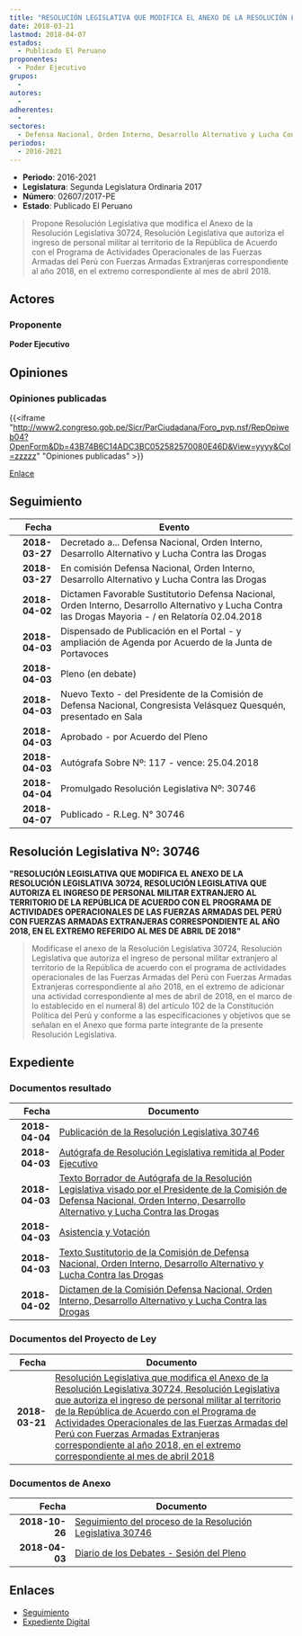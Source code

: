 ```yaml
---
title: "RESOLUCIÓN LEGISLATIVA QUE MODIFICA EL ANEXO DE LA RESOLUCIÓN LEGISLATIVA 30724, RESOLUCIÓN LEGISLATIVA QUE AUTORIZA EL INGRESO DE PERSONAL MILITAR AL TERRITORIO DE LA REPÚBLICA DE ACUERDO CON EL PROGRAMA DE ACTIVIDADES OPERACIONALES DE LAS FUERZAS ARMADAS DEL PERÚ CON FUERZAS ARMADAS EXTRANJERAS CORRESPONDIENTE AL AÑO 2018, EN EL EXTREMO CORRESPONDIENTE AL MES DE ABRIL 2018"
date: 2018-03-21
lastmod: 2018-04-07
estados: 
  - Publicado El Peruano
proponentes: 
  - Poder Ejecutivo
grupos: 
  - 
autores: 
  - 
adherentes: 
  - 
sectores: 
  - Defensa Nacional, Orden Interno, Desarrollo Alternativo y Lucha Contra las Drogas
periodos: 
  - 2016-2021
---
```


- **Periodo**: 2016-2021
- **Legislatura**: Segunda Legislatura Ordinaria 2017
- **Número**: 02607/2017-PE
- **Estado**: Publicado El Peruano

> Propone Resolución Legislativa que modifica el Anexo de la Resolución Legislativa 30724, Resolución Legislativa que autoriza el ingreso de personal militar al territorio de la República de Acuerdo con el Programa de Actividades Operacionales de las Fuerzas Armadas del Perú con Fuerzas Armadas Extranjeras correspondiente al año 2018, en el extremo correspondiente al mes de abril 2018.


## Actores

### Proponente

**Poder Ejecutivo**


## Opiniones

### Opiniones publicadas

{{<iframe "http://www2.congreso.gob.pe/Sicr/ParCiudadana/Foro_pvp.nsf/RepOpiweb04?OpenForm&Db=43B74B6C14ADC3BC052582570080E46D&View=yyyy&Col=zzzzz" "Opiniones publicadas" >}}

[Enlace](http://www2.congreso.gob.pe/Sicr/ParCiudadana/Foro_pvp.nsf/RepOpiweb04?OpenForm&Db=43B74B6C14ADC3BC052582570080E46D&View=yyyy&Col=zzzzz)

## Seguimiento

| Fecha | Evento |
|------:|--------|
| **2018-03-27** | Decretado a... Defensa Nacional, Orden Interno, Desarrollo Alternativo y Lucha Contra las Drogas|
| **2018-03-27** | En comisión Defensa Nacional, Orden Interno, Desarrollo Alternativo y Lucha Contra las Drogas|
| **2018-04-02** | Dictamen Favorable Sustitutorio Defensa Nacional, Orden Interno, Desarrollo Alternativo y Lucha Contra las Drogas Mayoria - / en Relatoría 02.04.2018|
| **2018-04-03** | Dispensado de Publicación en el Portal - y ampliación de Agenda por Acuerdo de la Junta de Portavoces|
| **2018-04-03** | Pleno (en debate)|
| **2018-04-03** | Nuevo Texto - del Presidente de la Comisión de Defensa Nacional, Congresista Velásquez Quesquén, presentado en Sala|
| **2018-04-03** | Aprobado - por Acuerdo del Pleno|
| **2018-04-03** | Autógrafa Sobre Nº: 117 - vence: 25.04.2018|
| **2018-04-04** | Promulgado Resolución Legislativa Nº: 30746|
| **2018-04-07** | Publicado - R.Leg. N° 30746|

## Resolución Legislativa Nº: 30746

**"RESOLUCIÓN LEGISLATIVA QUE MODIFICA EL ANEXO DE LA RESOLUCIÓN LEGISLATIVA 30724, RESOLUCIÓN LEGISLATIVA QUE AUTORIZA EL INGRESO DE PERSONAL MILITAR EXTRANJERO AL TERRITORIO DE LA REPÚBLICA DE ACUERDO CON EL PROGRAMA DE ACTIVIDADES OPERACIONALES DE LAS FUERZAS ARMADAS DEL PERÚ CON FUERZAS ARMADAS EXTRANJERAS CORRESPONDIENTE AL AÑO 2018, EN EL EXTREMO REFERIDO AL MES DE ABRIL DE 2018"**

> Modifícase el anexo de la Resolución Legislativa 30724, Resolución Legislativa que autoriza el ingreso de personal militar extranjero al territorio de la República de acuerdo con el programa de actividades operacionales de las Fuerzas Armadas del Perú con Fuerzas Armadas Extranjeras correspondiente al año 2018, en el extremo de adicionar una actividad correspondiente al mes de abril de 2018, en el marco de lo establecido en el numeral 8) del artículo 102 de la Constitución Política del Perú y conforme a las especificaciones y objetivos que se señalan en el Anexo que forma parte integrante de la presente Resolución Legislativa.


## Expediente


### Documentos resultado

| Fecha | Documento |
|------:|--------|
| **2018-04-04** | [Publicación de la Resolución Legislativa 30746](http://www.leyes.congreso.gob.pe/Documentos/2016_2021/ADLP/Normas_Legales/30746-RLG.pdf) |
| **2018-04-03** | [Autógrafa de Resolución Legislativa remitida al Poder Ejecutivo](http://www.leyes.congreso.gob.pe/Documentos/2016_2021/ADLP/Texto_Aprobado/AU0260720180403.pdf) |
| **2018-04-03** | [Texto Borrador de Autógrafa de la Resolución Legislativa visado por el Presidente de la Comisión de Defensa Nacional, Orden Interno, Desarrollo Alternativo y Lucha Contra las Drogas](http://www.leyes.congreso.gob.pe/Documentos/2016_2021/Texto_Borrador_de_Autografa/BAU0260720180403.pdf) |
| **2018-04-03** | [Asistencia y Votación](http://www.leyes.congreso.gob.pe/Documentos/2016_2021/Asistencia_y_Votacion/Proyectos_de_Ley/AV02607_20180403.pdf) |
| **2018-04-03** | [Texto Sustitutorio de la Comisión de Defensa Nacional, Orden Interno, Desarrollo Alternativo y Lucha Contra las Drogas](http://www.leyes.congreso.gob.pe/Documentos/2016_2021/Texto_Sustitutorio/Proyectos_de_Ley/TS0260720180403.pdf) |
| **2018-04-02** | [Dictamen de la Comisión Defensa Nacional, Orden Interno, Desarrollo Alternativo y Lucha Contra las Drogas](http://www.leyes.congreso.gob.pe/Documentos/2016_2021/Dictamenes/Proyectos_de_Ley/02607DC06MAY_20180402.pdf) |

### Documentos del Proyecto de Ley

| Fecha | Documento |
|------:|--------|
| **2018-03-21** | [Resolución Legislativa que modifica el Anexo de la Resolución Legislativa 30724, Resolución Legislativa que autoriza el ingreso de personal militar al territorio de la República de Acuerdo con el Programa de Actividades Operacionales de las Fuerzas Armadas del Perú con Fuerzas Armadas Extranjeras correspondiente al año 2018, en el extremo correspondiente al mes de abril 2018](http://www.leyes.congreso.gob.pe/Documentos/2016_2021/Proyectos_de_Ley_y_de_Resoluciones_Legislativas/PL0260720180321.pdf) |

### Documentos de Anexo

| Fecha | Documento |
|------:|--------|
| **2018-10-26** | [Seguimiento del proceso de la Resolución Legislativa 30746](http://www.leyes.congreso.gob.pe/Documentos/2016_2021/Seguimiento_de_Proyectos_de_Ley/02607PL20181026.pdf) |
| **2018-04-03** | [Diario de los Debates - Sesión del Pleno](http://www.leyes.congreso.gob.pe/Documentos/2016_2021/ADLP/Diario_Debates/30746-TDD.pdf) |

## Enlaces 

- [Seguimiento](http://www2.congreso.gob.pe/Sicr/TraDocEstProc/CLProLey2016.nsf/f7fff46988ca05b1052578e100829cc7/99ee0146543d54d905258257007f9f26?OpenDocument)
- [Expediente Digital](http://www2.congreso.gob.pe/Sicr/TraDocEstProc/CLProLey2016.nsf/f7fff46988ca05b1052578e100829cc7/99ee0146543d54d905258257007f9f26?OpenDocument&Click=05257FB7005EB655.eb71d0cf91d8294e05256cdf006b5706/$Body/0.1C6C)
